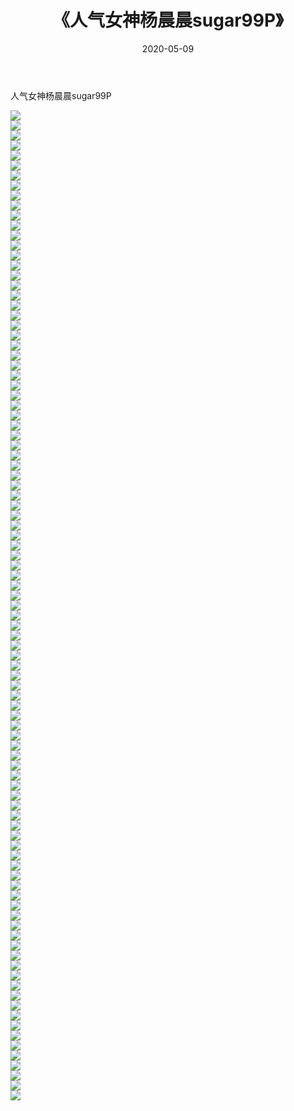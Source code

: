 ﻿---
layout: post
title:  《人气女神杨晨晨sugar99P》
date:   2020-05-09
img: http://pic.660000.xyz/1:/性感/2020/人气女神杨晨晨sugar99P/000.jpg
categories: [美女, 清纯, 唯美]
---

人气女神杨晨晨sugar99P

  ![](http://pic.660000.xyz/1:/性感/2020/人气女神杨晨晨sugar99P/001.jpg) <br> ![](http://pic.660000.xyz/1:/性感/2020/人气女神杨晨晨sugar99P/002.jpg) <br> ![](http://pic.660000.xyz/1:/性感/2020/人气女神杨晨晨sugar99P/003.jpg) <br> ![](http://pic.660000.xyz/1:/性感/2020/人气女神杨晨晨sugar99P/004.jpg) <br> ![](http://pic.660000.xyz/1:/性感/2020/人气女神杨晨晨sugar99P/005.jpg) <br> ![](http://pic.660000.xyz/1:/性感/2020/人气女神杨晨晨sugar99P/006.jpg) <br> ![](http://pic.660000.xyz/1:/性感/2020/人气女神杨晨晨sugar99P/007.jpg) <br> ![](http://pic.660000.xyz/1:/性感/2020/人气女神杨晨晨sugar99P/008.jpg) <br> ![](http://pic.660000.xyz/1:/性感/2020/人气女神杨晨晨sugar99P/009.jpg) <br> ![](http://pic.660000.xyz/1:/性感/2020/人气女神杨晨晨sugar99P/010.jpg) <br> ![](http://pic.660000.xyz/1:/性感/2020/人气女神杨晨晨sugar99P/011.jpg) <br> ![](http://pic.660000.xyz/1:/性感/2020/人气女神杨晨晨sugar99P/012.jpg) <br> ![](http://pic.660000.xyz/1:/性感/2020/人气女神杨晨晨sugar99P/013.jpg) <br> ![](http://pic.660000.xyz/1:/性感/2020/人气女神杨晨晨sugar99P/014.jpg) <br> ![](http://pic.660000.xyz/1:/性感/2020/人气女神杨晨晨sugar99P/015.jpg) <br> ![](http://pic.660000.xyz/1:/性感/2020/人气女神杨晨晨sugar99P/016.jpg) <br> ![](http://pic.660000.xyz/1:/性感/2020/人气女神杨晨晨sugar99P/017.jpg) <br> ![](http://pic.660000.xyz/1:/性感/2020/人气女神杨晨晨sugar99P/018.jpg) <br> ![](http://pic.660000.xyz/1:/性感/2020/人气女神杨晨晨sugar99P/019.jpg) <br> ![](http://pic.660000.xyz/1:/性感/2020/人气女神杨晨晨sugar99P/020.jpg) <br> ![](http://pic.660000.xyz/1:/性感/2020/人气女神杨晨晨sugar99P/021.jpg) <br> ![](http://pic.660000.xyz/1:/性感/2020/人气女神杨晨晨sugar99P/022.jpg) <br> ![](http://pic.660000.xyz/1:/性感/2020/人气女神杨晨晨sugar99P/023.jpg) <br> ![](http://pic.660000.xyz/1:/性感/2020/人气女神杨晨晨sugar99P/024.jpg) <br> ![](http://pic.660000.xyz/1:/性感/2020/人气女神杨晨晨sugar99P/025.jpg) <br> ![](http://pic.660000.xyz/1:/性感/2020/人气女神杨晨晨sugar99P/026.jpg) <br> ![](http://pic.660000.xyz/1:/性感/2020/人气女神杨晨晨sugar99P/027.jpg) <br> ![](http://pic.660000.xyz/1:/性感/2020/人气女神杨晨晨sugar99P/028.jpg) <br> ![](http://pic.660000.xyz/1:/性感/2020/人气女神杨晨晨sugar99P/029.jpg) <br> ![](http://pic.660000.xyz/1:/性感/2020/人气女神杨晨晨sugar99P/030.jpg) <br> ![](http://pic.660000.xyz/1:/性感/2020/人气女神杨晨晨sugar99P/031.jpg) <br> ![](http://pic.660000.xyz/1:/性感/2020/人气女神杨晨晨sugar99P/032.jpg) <br> ![](http://pic.660000.xyz/1:/性感/2020/人气女神杨晨晨sugar99P/033.jpg) <br> ![](http://pic.660000.xyz/1:/性感/2020/人气女神杨晨晨sugar99P/034.jpg) <br> ![](http://pic.660000.xyz/1:/性感/2020/人气女神杨晨晨sugar99P/035.jpg) <br> ![](http://pic.660000.xyz/1:/性感/2020/人气女神杨晨晨sugar99P/036.jpg) <br> ![](http://pic.660000.xyz/1:/性感/2020/人气女神杨晨晨sugar99P/037.jpg) <br> ![](http://pic.660000.xyz/1:/性感/2020/人气女神杨晨晨sugar99P/038.jpg) <br> ![](http://pic.660000.xyz/1:/性感/2020/人气女神杨晨晨sugar99P/039.jpg) <br> ![](http://pic.660000.xyz/1:/性感/2020/人气女神杨晨晨sugar99P/040.jpg) <br> ![](http://pic.660000.xyz/1:/性感/2020/人气女神杨晨晨sugar99P/041.jpg) <br> ![](http://pic.660000.xyz/1:/性感/2020/人气女神杨晨晨sugar99P/042.jpg) <br> ![](http://pic.660000.xyz/1:/性感/2020/人气女神杨晨晨sugar99P/043.jpg) <br> ![](http://pic.660000.xyz/1:/性感/2020/人气女神杨晨晨sugar99P/044.jpg) <br> ![](http://pic.660000.xyz/1:/性感/2020/人气女神杨晨晨sugar99P/045.jpg) <br> ![](http://pic.660000.xyz/1:/性感/2020/人气女神杨晨晨sugar99P/046.jpg) <br> ![](http://pic.660000.xyz/1:/性感/2020/人气女神杨晨晨sugar99P/047.jpg) <br> ![](http://pic.660000.xyz/1:/性感/2020/人气女神杨晨晨sugar99P/048.jpg) <br> ![](http://pic.660000.xyz/1:/性感/2020/人气女神杨晨晨sugar99P/049.jpg) <br> ![](http://pic.660000.xyz/1:/性感/2020/人气女神杨晨晨sugar99P/050.jpg) <br> ![](http://pic.660000.xyz/1:/性感/2020/人气女神杨晨晨sugar99P/051.jpg) <br> ![](http://pic.660000.xyz/1:/性感/2020/人气女神杨晨晨sugar99P/052.jpg) <br> ![](http://pic.660000.xyz/1:/性感/2020/人气女神杨晨晨sugar99P/053.jpg) <br> ![](http://pic.660000.xyz/1:/性感/2020/人气女神杨晨晨sugar99P/054.jpg) <br> ![](http://pic.660000.xyz/1:/性感/2020/人气女神杨晨晨sugar99P/055.jpg) <br> ![](http://pic.660000.xyz/1:/性感/2020/人气女神杨晨晨sugar99P/056.jpg) <br> ![](http://pic.660000.xyz/1:/性感/2020/人气女神杨晨晨sugar99P/057.jpg) <br> ![](http://pic.660000.xyz/1:/性感/2020/人气女神杨晨晨sugar99P/058.jpg) <br> ![](http://pic.660000.xyz/1:/性感/2020/人气女神杨晨晨sugar99P/059.jpg) <br> ![](http://pic.660000.xyz/1:/性感/2020/人气女神杨晨晨sugar99P/060.jpg) <br> ![](http://pic.660000.xyz/1:/性感/2020/人气女神杨晨晨sugar99P/061.jpg) <br> ![](http://pic.660000.xyz/1:/性感/2020/人气女神杨晨晨sugar99P/062.jpg) <br> ![](http://pic.660000.xyz/1:/性感/2020/人气女神杨晨晨sugar99P/063.jpg) <br> ![](http://pic.660000.xyz/1:/性感/2020/人气女神杨晨晨sugar99P/064.jpg) <br> ![](http://pic.660000.xyz/1:/性感/2020/人气女神杨晨晨sugar99P/065.jpg) <br> ![](http://pic.660000.xyz/1:/性感/2020/人气女神杨晨晨sugar99P/066.jpg) <br> ![](http://pic.660000.xyz/1:/性感/2020/人气女神杨晨晨sugar99P/067.jpg) <br> ![](http://pic.660000.xyz/1:/性感/2020/人气女神杨晨晨sugar99P/068.jpg) <br> ![](http://pic.660000.xyz/1:/性感/2020/人气女神杨晨晨sugar99P/069.jpg) <br> ![](http://pic.660000.xyz/1:/性感/2020/人气女神杨晨晨sugar99P/070.jpg) <br> ![](http://pic.660000.xyz/1:/性感/2020/人气女神杨晨晨sugar99P/071.jpg) <br> ![](http://pic.660000.xyz/1:/性感/2020/人气女神杨晨晨sugar99P/072.jpg) <br> ![](http://pic.660000.xyz/1:/性感/2020/人气女神杨晨晨sugar99P/073.jpg) <br> ![](http://pic.660000.xyz/1:/性感/2020/人气女神杨晨晨sugar99P/074.jpg) <br> ![](http://pic.660000.xyz/1:/性感/2020/人气女神杨晨晨sugar99P/075.jpg) <br> ![](http://pic.660000.xyz/1:/性感/2020/人气女神杨晨晨sugar99P/076.jpg) <br> ![](http://pic.660000.xyz/1:/性感/2020/人气女神杨晨晨sugar99P/077.jpg) <br> ![](http://pic.660000.xyz/1:/性感/2020/人气女神杨晨晨sugar99P/078.jpg) <br> ![](http://pic.660000.xyz/1:/性感/2020/人气女神杨晨晨sugar99P/079.jpg) <br> ![](http://pic.660000.xyz/1:/性感/2020/人气女神杨晨晨sugar99P/080.jpg) <br> ![](http://pic.660000.xyz/1:/性感/2020/人气女神杨晨晨sugar99P/081.jpg) <br> ![](http://pic.660000.xyz/1:/性感/2020/人气女神杨晨晨sugar99P/082.jpg) <br> ![](http://pic.660000.xyz/1:/性感/2020/人气女神杨晨晨sugar99P/083.jpg) <br> ![](http://pic.660000.xyz/1:/性感/2020/人气女神杨晨晨sugar99P/084.jpg) <br> ![](http://pic.660000.xyz/1:/性感/2020/人气女神杨晨晨sugar99P/085.jpg) <br> ![](http://pic.660000.xyz/1:/性感/2020/人气女神杨晨晨sugar99P/086.jpg) <br> ![](http://pic.660000.xyz/1:/性感/2020/人气女神杨晨晨sugar99P/087.jpg) <br> ![](http://pic.660000.xyz/1:/性感/2020/人气女神杨晨晨sugar99P/088.jpg) <br> ![](http://pic.660000.xyz/1:/性感/2020/人气女神杨晨晨sugar99P/089.jpg) <br> ![](http://pic.660000.xyz/1:/性感/2020/人气女神杨晨晨sugar99P/090.jpg) <br> ![](http://pic.660000.xyz/1:/性感/2020/人气女神杨晨晨sugar99P/091.jpg) <br> ![](http://pic.660000.xyz/1:/性感/2020/人气女神杨晨晨sugar99P/092.jpg) <br> ![](http://pic.660000.xyz/1:/性感/2020/人气女神杨晨晨sugar99P/093.jpg) <br> ![](http://pic.660000.xyz/1:/性感/2020/人气女神杨晨晨sugar99P/094.jpg) <br> ![](http://pic.660000.xyz/1:/性感/2020/人气女神杨晨晨sugar99P/095.jpg) <br> ![](http://pic.660000.xyz/1:/性感/2020/人气女神杨晨晨sugar99P/096.jpg) <br> ![](http://pic.660000.xyz/1:/性感/2020/人气女神杨晨晨sugar99P/097.jpg) <br> ![](http://pic.660000.xyz/1:/性感/2020/人气女神杨晨晨sugar99P/098.jpg) <br> ![](http://pic.660000.xyz/1:/性感/2020/人气女神杨晨晨sugar99P/099.jpg) <br>